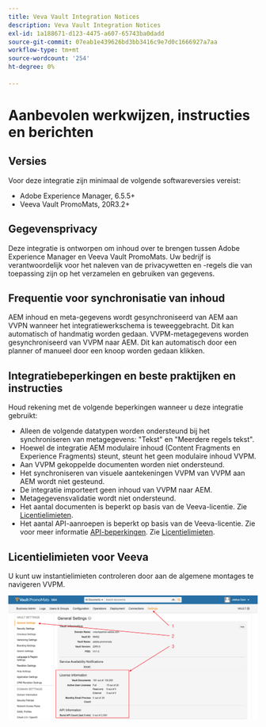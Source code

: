 ```yaml
---
title: Veva Vault Integration Notices
description: Veva Vault Integration Notices
exl-id: 1a188671-d123-4475-a607-65743ba0dadd
source-git-commit: 07eab1e439626bd3bb3416c9e7d0c1666927a7aa
workflow-type: tm+mt
source-wordcount: '254'
ht-degree: 0%

---
```


# Aanbevolen werkwijzen, instructies en berichten

## Versies

Voor deze integratie zijn minimaal de volgende softwareversies vereist:

* Adobe Experience Manager, 6.5.5+
* Veeva Vault PromoMats, 20R3.2+

## Gegevensprivacy

Deze integratie is ontworpen om inhoud over te brengen tussen Adobe Experience Manager en Veeva Vault PromoMats. Uw bedrijf is verantwoordelijk voor het naleven van de privacywetten en -regels die van toepassing zijn op het verzamelen en gebruiken van gegevens.

## Frequentie voor synchronisatie van inhoud

AEM inhoud en meta-gegevens wordt gesynchroniseerd van AEM aan VVPN wanneer het integratiewerkschema is teweeggebracht. Dit kan automatisch of handmatig worden gedaan. VVPM-metagegevens worden gesynchroniseerd van VVPM naar AEM. Dit kan automatisch door een planner of manueel door een knoop worden gedaan klikken.

## Integratiebeperkingen en beste praktijken en instructies

Houd rekening met de volgende beperkingen wanneer u deze integratie gebruikt:

* Alleen de volgende datatypen worden ondersteund bij het synchroniseren van metagegevens: &quot;Tekst&quot; en &quot;Meerdere regels tekst&quot;.
* Hoewel de integratie AEM modulaire inhoud (Content Fragments en Experience Fragments) steunt, steunt het geen modulaire inhoud VVPM.
* Aan VVPM gekoppelde documenten worden niet ondersteund.
* Het synchroniseren van visuele aantekeningen VVPM van VVPM aan AEM wordt niet gesteund.
* De integratie importeert geen inhoud van VVPM naar AEM.
* Metagegevensvalidatie wordt niet ondersteund.
* Het aantal documenten is beperkt op basis van de Veeva-licentie. Zie [Licentielimieten](#veeva-license-limitations).
* Het aantal API-aanroepen is beperkt op basis van de Veeva-licentie. Zie voor meer informatie [API-beperkingen](https://developer.veevavault.com/docs/#what-are-rate-limits). Zie [Licentielimieten](#veeva-license-limitations).

## Licentielimieten voor Veeva

U kunt uw instantielimieten controleren door aan de algemene montages te navigeren VVPM.

![Veeva-limieten](assets/veeva-limits.png)
